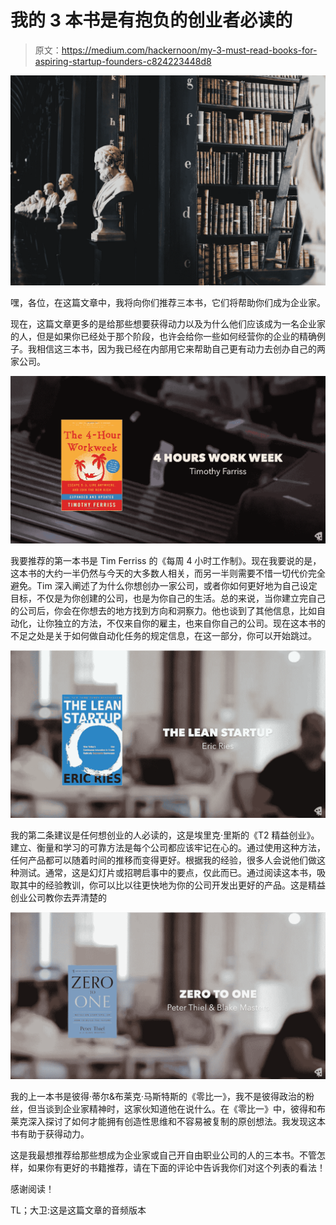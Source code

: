 # 我的 3 本书是有抱负的创业者必读的

> 原文：<https://medium.com/hackernoon/my-3-must-read-books-for-aspiring-startup-founders-c824223448d8>

![](img/ecbc547d8b34691aaaf5a07682c41cea.png)

嘿，各位，在这篇文章中，我将向你们推荐三本书，它们将帮助你们成为企业家。

现在，这篇文章更多的是给那些想要获得动力以及为什么他们应该成为一名企业家的人，但是如果你已经处于那个阶段，也许会给你一些如何经营你的企业的精确例子。我相信这三本书，因为我已经在内部用它来帮助自己更有动力去创办自己的两家公司。

![](img/f949c28841015ca54df1f9ade1f057cb.png)

我要推荐的第一本书是 Tim Ferriss 的《每周 4 小时工作制》。现在我要说的是，这本书的大约一半仍然与今天的大多数人相关，而另一半则需要不惜一切代价完全避免。Tim 深入阐述了为什么你想创办一家公司，或者你如何更好地为自己设定目标，不仅是为你创建的公司，也是为你自己的生活。总的来说，当你建立完自己的公司后，你会在你想去的地方找到方向和洞察力。他也谈到了其他信息，比如自动化，让你独立的方法，不仅来自你的雇主，也来自你自己的公司。现在这本书的不足之处是关于如何做自动化任务的规定信息，在这一部分，你可以开始跳过。

![](img/549a2751c8b75ccf4550715ff04cfb27.png)

我的第二条建议是任何想创业的人必读的，这是埃里克·里斯的《T2 精益创业》。建立、衡量和学习的可靠方法是每个公司都应该牢记在心的。通过使用这种方法，任何产品都可以随着时间的推移而变得更好。根据我的经验，很多人会说他们做这种测试。通常，这是幻灯片或招聘启事中的要点，仅此而已。通过阅读这本书，吸取其中的经验教训，你可以比以往更快地为你的公司开发出更好的产品。这是精益创业公司教你去弄清楚的

![](img/ba90b226bc62ae50eebcc3257ca793ea.png)

我的上一本书是彼得·蒂尔&布莱克·马斯特斯的《零比一》，我不是彼得政治的粉丝，但当谈到企业家精神时，这家伙知道他在说什么。在《零比一》中，彼得和布莱克深入探讨了如何才能拥有创造性思维和不容易被复制的原创想法。我发现这本书有助于获得动力。

这是我最想推荐给那些想成为企业家或自己开自由职业公司的人的三本书。不管怎样，如果你有更好的书籍推荐，请在下面的评论中告诉我你们对这个列表的看法！

感谢阅读！

TL；大卫:这是这篇文章的音频版本